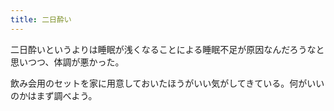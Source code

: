 ```yaml
---
title: 二日酔い
---
```


二日酔いというよりは睡眠が浅くなることによる睡眠不足が原因なんだろうなと思いつつ、体調が悪かった。

飲み会用のセットを家に用意しておいたほうがいい気がしてきている。何がいいのかはまず調べよう。
